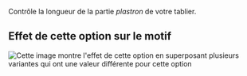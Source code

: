 Contrôle la longueur de la partie _plastron_ de votre tablier.

## Effet de cette option sur le motif

![Cette image montre l'effet de cette option en superposant plusieurs variantes qui ont une valeur différente pour cette option](albert_biblength_sample.svg "Effet de cette option sur le motif")

